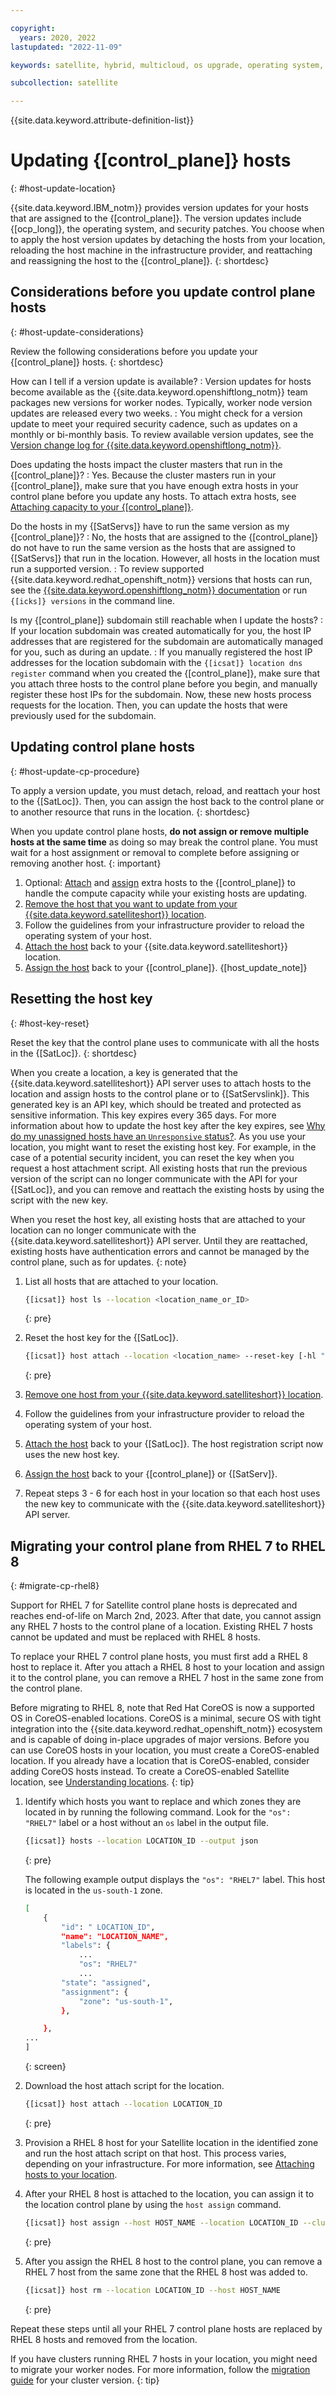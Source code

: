 ```yaml
---

copyright:
  years: 2020, 2022
lastupdated: "2022-11-09"

keywords: satellite, hybrid, multicloud, os upgrade, operating system, security patch

subcollection: satellite

---
```


{{site.data.keyword.attribute-definition-list}}

# Updating {[control_plane]} hosts
{: #host-update-location}

{{site.data.keyword.IBM_notm}} provides version updates for your hosts that are assigned to the {[control_plane]}. The version updates include {[ocp_long]}, the operating system, and security patches. You choose when to apply the host version updates by detaching the hosts from your location, reloading the host machine in the infrastructure provider, and reattaching and reassigning the host to the {[control_plane]}.
{: shortdesc}


## Considerations before you update control plane hosts
{: #host-update-considerations}

Review the following considerations before you update your {[control_plane]} hosts.
{: shortdesc}

How can I tell if a version update is available?
:    Version updates for hosts become available as the {{site.data.keyword.openshiftlong_notm}} team packages new versions for worker nodes. Typically, worker node version updates are released every two weeks. 
:    You might check for a version update to meet your required security cadence, such as updates on a monthly or bi-monthly basis. To review available version updates, see the [Version change log for {{site.data.keyword.openshiftlong_notm}}](/docs/openshift?topic=openshift-openshift_changelog).

Does updating the hosts impact the cluster masters that run in the {[control_plane]}?
:    Yes. Because the cluster masters run in your {[control_plane]}, make sure that you have enough extra hosts in your control plane before you update any hosts. To attach extra hosts, see [Attaching capacity to your {[control_plane]}](/docs/satellite?topic=satellite-attach-hosts).

Do the hosts in my {[SatServs]} have to run the same version as my {[control_plane]}?
:    No, the hosts that are assigned to the {[control_plane]} do not have to run the same version as the hosts that are assigned to {[SatServs]} that run in the location. However, all hosts in the location must run a supported version.
:    To review supported {{site.data.keyword.redhat_openshift_notm}} versions that hosts can run, see the [{{site.data.keyword.openshiftlong_notm}} documentation](/docs/openshift?topic=openshift-openshift_changelog) or run `{[icks]} versions` in the command line. 

Is my {[control_plane]} subdomain still reachable when I update the hosts?
:    If your location subdomain was created automatically for you, the host IP addresses that are registered for the subdomain are automatically managed for you, such as during an update. 
:    If you manually registered the host IP addresses for the location subdomain with the `{[icsat]} location dns register` command when you created the {[control_plane]}, make sure that you attach three hosts to the control plane before you begin, and manually register these host IPs for the subdomain. Now, these new hosts process requests for the location. Then, you can update the hosts that were previously used for the subdomain.

## Updating control plane hosts
{: #host-update-cp-procedure}

To apply a version update, you must detach, reload, and reattach your host to the {[SatLoc]}. Then, you can assign the host back to the control plane or to another resource that runs in the location.
{: shortdesc}

When you update control plane hosts, **do not assign or remove multiple hosts at the same time** as doing so may break the control plane. You must wait for a host assignment or removal to complete before assigning or removing another host.
{: important}

1. Optional: [Attach](/docs/satellite?topic=satellite-attach-hosts) and [assign](/docs/satellite?topic=satellite-assigning-hosts#host-assign-manual) extra hosts to the {[control_plane]} to handle the compute capacity while your existing hosts are updating.
2. [Remove the host that you want to update from your {{site.data.keyword.satelliteshort}} location](/docs/satellite?topic=satellite-host-remove).
3. Follow the guidelines from your infrastructure provider to reload the operating system of your host.
4. [Attach the host](/docs/satellite?topic=satellite-attach-hosts) back to your {{site.data.keyword.satelliteshort}} location.
5. [Assign the host](/docs/satellite?topic=satellite-assigning-hosts#host-assign-manual) back to your {[control_plane]}. {[host_update_note]}

## Resetting the host key
{: #host-key-reset}

Reset the key that the control plane uses to communicate with all the hosts in the {[SatLoc]}.
{: shortdesc}

When you create a location, a key is generated that the {{site.data.keyword.satelliteshort}} API server uses to attach hosts to the location and assign hosts to the control plane or to {[SatServslink]}. This generated key is an API key, which should be treated and protected as sensitive information. This key expires every 365 days. For more information about how to update the host key after the key expires, see [Why do my unassigned hosts have an `Unresponsive` status?](/docs/satellite?topic=satellite-ts-host-unassigned-unknown). As you use your location, you might want to reset the existing host key. For example, in the case of a potential security incident, you can reset the key when you request a host attachment script. All existing hosts that run the previous version of the script can no longer communicate with the API for your {[SatLoc]}, and you can remove and reattach the existing hosts by using the script with the new key.

When you reset the host key, all existing hosts that are attached to your location can no longer communicate with the {{site.data.keyword.satelliteshort}} API server. Until they are reattached, existing hosts have authentication errors and cannot be managed by the control plane, such as for updates.
{: note}

1. List all hosts that are attached to your location.
    ```sh
    {[icsat]} host ls --location <location_name_or_ID>
    ```
    {: pre}

2. Reset the host key for the {[SatLoc]}.
    ```sh
    {[icsat]} host attach --location <location_name> --reset-key [-hl "<key>=<value>"]
    ```
    {: pre}

3. [Remove one host from your {{site.data.keyword.satelliteshort}} location](/docs/satellite?topic=satellite-host-remove).
4. Follow the guidelines from your infrastructure provider to reload the operating system of your host.
5. [Attach the host](/docs/satellite?topic=satellite-attach-hosts) back to your {[SatLoc]}. The host registration script now uses the new host key.
6. [Assign the host](/docs/satellite?topic=satellite-assigning-hosts#host-assign-manual) back to your {[control_plane]} or {[SatServ]}.
7. Repeat steps 3 - 6 for each host in your location so that each host uses the new key to communicate with the {{site.data.keyword.satelliteshort}} API server.


## Migrating your control plane from RHEL 7 to RHEL 8
{: #migrate-cp-rhel8}

Support for RHEL 7 for Satellite control plane hosts is deprecated and reaches end-of-life on March 2nd, 2023. After that date, you cannot assign any RHEL 7 hosts to the control plane of a location. Existing RHEL 7 hosts cannot be updated and must be replaced with RHEL 8 hosts. 

To replace your RHEL 7 control plane hosts, you must first add a RHEL 8 host to replace it. After you attach a RHEL 8 host to your location and assign it to the control plane, you can remove a RHEL 7 host in the same zone from the control plane. 

Before migrating to RHEL 8, note that Red Hat CoreOS is now a supported OS in CoreOS-enabled locations. CoreOS is a minimal, secure OS with tight integration into the {{site.data.keyword.redhat_openshift_notm}} ecosystem and is capable of doing in-place upgrades of major versions. Before you can use CoreOS hosts in your location, you must create a CoreOS-enabled location. If you already have a location that is CoreOS-enabled, consider adding CoreOS hosts instead. To create a CoreOS-enabled Satellite location, see [Understanding locations](/docs/satellite?topic=satellite-location-host).
{: tip}

1. Identify which hosts you want to replace and which zones they are located in by running the following command. Look for the `"os": "RHEL7"` label or a host without an `os` label in the output file.
    ```sh
    {[icsat]} hosts --location LOCATION_ID --output json 
    ```
    {: pre}

    The following example output displays the `"os": "RHEL7"` label.  This host is located in the `us-south-1` zone.

    ```sh
    [
        {
            "id": " LOCATION_ID",
            "name": "LOCATION_NAME",
            "labels": {
                ...
                "os": "RHEL7"
                ...
            "state": "assigned",
            "assignment": {
                "zone": "us-south-1",
            },

        },
    ...
    ]
    ```
    {: screen}
    
    
2. Download the host attach script for the location.

    ```sh
    {[icsat]} host attach --location LOCATION_ID
    ```
    {: pre}
    
3. Provision a RHEL 8 host for your Satellite location in the identified zone and run the host attach script on that host. This process varies, depending on your infrastructure. For more information, see [Attaching hosts to your location](/docs/satellite?topic=satellite-attach-hosts).

4. After your RHEL 8 host is attached to the location, you can assign it to the location control plane by using the `host assign` command.
    ```sh
    {[icsat]} host assign --host HOST_NAME --location LOCATION_ID --cluster infrastructure --zone ZONE
    ```
    {: pre}
    

5. After you assign the RHEL 8 host to the control plane, you can remove a RHEL 7 host from the same zone that the RHEL 8 host was added to.

    ```sh
    {[icsat]} host rm --location LOCATION_ID --host HOST_NAME
    ```
    {: pre}

Repeat these steps until all your RHEL 7 control plane hosts are replaced by RHEL 8 hosts and removed from the location. 

If you have clusters running RHEL 7 hosts in your location, you might need to migrate your worker nodes. For more information, follow the [migration guide](/docs/openshift?topic=openshift-rhel_migrate) for your cluster version.
{: tip}
